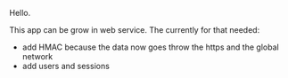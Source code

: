 Hello.

This app can be grow in web service. The currently for that needed:
- add HMAC because the data now goes throw the https and the global network
- add users and sessions

